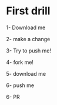 # First drill 

1- Download me 

2- make a change 

3- Try to push me!


4- fork me!

5- download me 

6- push me

6- PR
